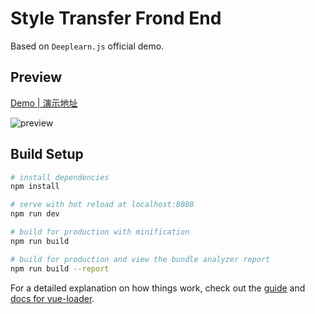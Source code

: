 # Style Transfer Frond End

Based on `Deeplearn.js` official demo.

## Preview

[Demo | 演示地址](https://heskeybaozi.github.io/fast-style-transfer-front-end/)

![preview](./docs/test.gif)

## Build Setup

``` bash
# install dependencies
npm install

# serve with hot reload at localhost:8080
npm run dev

# build for production with minification
npm run build

# build for production and view the bundle analyzer report
npm run build --report
```

For a detailed explanation on how things work, check out the [guide](http://vuejs-templates.github.io/webpack/) and [docs for vue-loader](http://vuejs.github.io/vue-loader).
